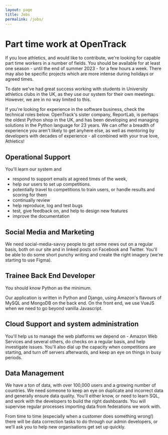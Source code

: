 ```yaml
---
layout: page
title: Jobs
permalink: /jobs/
---
```


# Part time work at OpenTrack 

If you love athletics, and would like to contribute, we're looking for capable part time workers in a number of fields.    You should be available for at least one season - until the end of summer 2023 - for a few hours a week.  There may also be specific projects which are more intense during holidays or agreed times.

To date we've had great success working with students in University athletics clubs in the UK, as they use our system for their own meetings.  However, we are in no way limited to this.

If you're looking for experience in the software business, check the technical roles below.  OpenTrack's sister company, ReportLab, is perhaps the oldest Python shop in the UK, and has been developing and managing solutions in the Python language for 23 years. We can offer a breadth of experience you aren't likely to get anyhere else, as well as mentoring by developers with decades of experience - all combined with your true love, Athletics!


## Operational Support

You'll learn our system and
 - respond to support emails at agreed times of the week, 
 - help our users to set up competitions. 
 - potentially travel to competitions to train users, or handle results and scoring for them
 - continually review
 - help reproduce, log and test bugs
 - test, give feedback on, and help to design new features
 - improve the documentation


## Social Media and Marketing

We need social-media-savvy people to get some news out on a regular basis, both on our site and in linked posts on Facebook and Twitter.  You'll be able to do some short punchy writing and create the right imagery (we're starting to use Figma).



## Trainee Back End Developer 

You should know  Python as the minimum.

Our application is written in Python and Django, using Amazon's flavours of MySQL and MongoDB on the back end.  On the front end, we use VueJS when we need to go beyond vanilla Javascript.



## Cloud Support and system administration

You'll help us to manage the web platforms we depend on - Amazon Web Services and several others, do checks on a regular basis, and help investigate issues.  You'll also dial up the capacity when competitions are starting, and turn off servers afterwards, and keep an eye on things in busy periods.


## Data Management

We have a ton of data, with over 100,000 users and a growing number of countries.  We need someone to keep an eye on duplicate and incorrect data and generally ensure data quality.  You'll either know, or need to learn SQL, and work with the developers to build the right dashboards.  You will supervise regular processes importing data from federations we work with.

From time to time (especially when a customer does something wrong!) there will be data correction tasks to do through our admin developers, or we'll ask you to help new organisations get set up quickly.  

